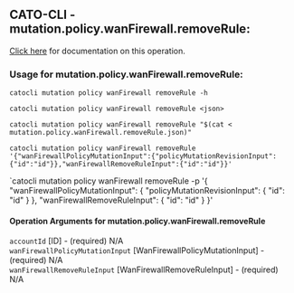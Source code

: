 
## CATO-CLI - mutation.policy.wanFirewall.removeRule:
[Click here](https://api.catonetworks.com/documentation/#mutation-mutation.policy.wanFirewall.removeRule) for documentation on this operation.

### Usage for mutation.policy.wanFirewall.removeRule:

`catocli mutation policy wanFirewall removeRule -h`

`catocli mutation policy wanFirewall removeRule <json>`

`catocli mutation policy wanFirewall removeRule "$(cat < mutation.policy.wanFirewall.removeRule.json)"`

`catocli mutation policy wanFirewall removeRule '{"wanFirewallPolicyMutationInput":{"policyMutationRevisionInput":{"id":"id"}},"wanFirewallRemoveRuleInput":{"id":"id"}}'`

`catocli mutation policy wanFirewall removeRule -p '{
    "wanFirewallPolicyMutationInput": {
        "policyMutationRevisionInput": {
            "id": "id"
        }
    },
    "wanFirewallRemoveRuleInput": {
        "id": "id"
    }
}'


#### Operation Arguments for mutation.policy.wanFirewall.removeRule ####

`accountId` [ID] - (required) N/A    
`wanFirewallPolicyMutationInput` [WanFirewallPolicyMutationInput] - (required) N/A    
`wanFirewallRemoveRuleInput` [WanFirewallRemoveRuleInput] - (required) N/A    
